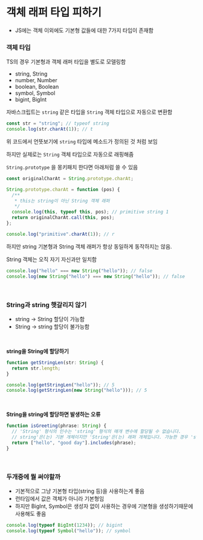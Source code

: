 # 객체 래퍼 타입 피하기

- JS에는 객체 이외에도 기본형 값들에 대한 7가지 타입이 존재함

### 객체 타입

TS의 경우 기본형과 객체 래퍼 타입을 별도로 모델링함

- string, String
- number, Number
- boolean, Boolean
- symbol, Symbol
- bigint, BigInt

자바스크립트는 `string` 같은 타입을 `String` 객체 타입으로 자동으로 변환함

```ts
const str = "string"; // typeof string
console.log(str.charAt(1)); // t
```

위 코드에서 언뜻보기에 `string` 타입에 메소드가 정의된 것 처럼 보임

하지만 실제로는 `String` 객체 타입으로 자동으로 래핑해줌

`String.prototype` 을 몽키패치 한다면 아래처럼 쓸 수 있음

```js
const originalCharAt = String.prototype.charAt;

String.prototype.charAt = function (pos) {
  /**
   * this는 string이 아닌 String 객체 래퍼
   */
  console.log(this, typeof this, pos); // primitive string 1
  return originalCharAt.call(this, pos);
};

console.log("primitive".charAt(1)); // r
```

하지만 string 기본형과 String 객체 래퍼가 항상 동일하게 동작하지는 않음.

String 객체는 오직 자기 자신과만 일치함

```ts
console.log("hello" === new String("hello")); // false
console.log(new String("hello") === new String("hello")); // false
```

<br/>

### String과 string 햇갈리지 않기

- string -> String 할당이 가능함
- String -> string 할당이 불가능함

<br/>

**string을 String에 할당하기**

```ts
function getStringLen(str: String) {
  return str.length;
}

console.log(getStringLen("hello")); // 5
console.log(getStringLen(new String("hello"))); // 5
```

<br/>

**String을 string에 할당하면 발생하는 오류**

```ts
function isGreeting(phrase: String) {
  // 'String' 형식의 인수는 'string' 형식의 매개 변수에 할당될 수 없습니다.
  // string'은(는) 기본 개체이지만 'String'은(는) 래퍼 개체입니다. 가능한 경우 'string'을(를) 사용하세요.
  return ["hello", "good day"].includes(phrase);
}
```

<br/>

### 두개중에 뭘 써야할까

- 기본적으로 그냥 기본형 타입(string 등)을 사용하는게 좋음
- 런타임에서 값은 객체가 아니라 기본형임
- 하지만 BigInt, Symbol은 생성자 없이 사용하는 경우에 기본형을 생성하기때문에 사용해도 좋음

```ts
console.log(typeof BigInt(1234)); // bigint
console.log(typeof Symbol("hello")); // symbol
```
